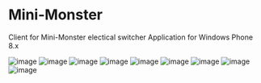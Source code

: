 Mini-Monster
============

Client for Mini-Monster electical switcher
Application for Windows Phone 8.x

![image](https://raw.github.com/solkin/mini-monster-wp/master/Screenshots/1.png "Main window")
![image](https://raw.github.com/solkin/mini-monster-wp/master/Screenshots/0.png "Live tiles for selected ports") 
![image](https://raw.github.com/solkin/mini-monster-wp/master/Screenshots/2.png "Temperature info") 
![image](https://raw.github.com/solkin/mini-monster-wp/master/Screenshots/4.png "Port renaming (and saving on the module)") 
![image](https://raw.github.com/solkin/mini-monster-wp/master/Screenshots/3.png "PWM") 
![image](https://raw.github.com/solkin/mini-monster-wp/master/Screenshots/5.png "Modules page")
![image](https://raw.github.com/solkin/mini-monster-wp/master/Screenshots/6.png "Renaming module ID")
![image](https://raw.github.com/solkin/mini-monster-wp/master/Screenshots/7.png "Adding new module")
![image](https://raw.github.com/solkin/mini-monster-wp/master/Screenshots/8.png "Switching state from live tile")
